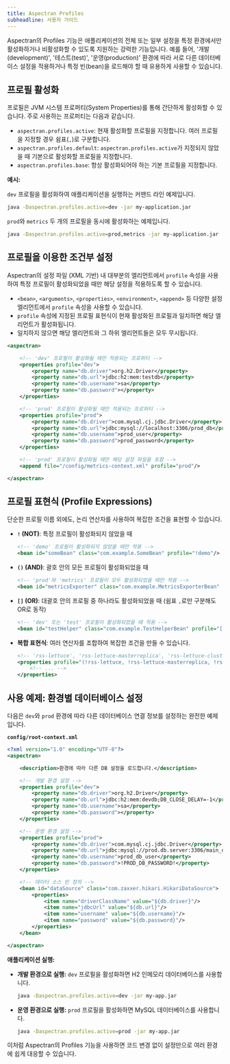 ```yaml
---
title: Aspectran Profiles
subheadline: 사용자 가이드
---
```


Aspectran의 Profiles 기능은 애플리케이션의 전체 또는 일부 설정을 특정 환경에서만 활성화하거나 비활성화할 수 있도록 지원하는 강력한 기능입니다. 예를 들어, '개발(development)', '테스트(test)', '운영(production)' 환경에 따라 서로 다른 데이터베이스 설정을 적용하거나 특정 빈(bean)을 로드해야 할 때 유용하게 사용할 수 있습니다.

## 프로필 활성화

프로필은 JVM 시스템 프로퍼티(System Properties)를 통해 간단하게 활성화할 수 있습니다. 주로 사용하는 프로퍼티는 다음과 같습니다.

- `aspectran.profiles.active`: 현재 활성화할 프로필을 지정합니다. 여러 프로필을 지정할 경우 쉼표(`,`)로 구분합니다.
- `aspectran.profiles.default`: `aspectran.profiles.active`가 지정되지 않았을 때 기본으로 활성화할 프로필을 지정합니다.
- `aspectran.profiles.base`: 항상 활성화되어야 하는 기본 프로필을 지정합니다.

**예시:**

`dev` 프로필을 활성화하여 애플리케이션을 실행하는 커맨드 라인 예제입니다.

```bash
java -Daspectran.profiles.active=dev -jar my-application.jar
```

`prod`와 `metrics` 두 개의 프로필을 동시에 활성화하는 예제입니다.

```bash
java -Daspectran.profiles.active=prod,metrics -jar my-application.jar
```

## 프로필을 이용한 조건부 설정

Aspectran의 설정 파일 (XML 기반) 내 대부분의 엘리먼트에서 `profile` 속성을 사용하여 특정 프로필이 활성화되었을 때만 해당 설정을 적용하도록 할 수 있습니다.

- `<bean>`, `<arguments>`, `<properties>`, `<environment>`, `<append>` 등 다양한 설정 엘리먼트에서 `profile` 속성을 사용할 수 있습니다.
- `profile` 속성에 지정된 프로필 표현식이 현재 활성화된 프로필과 일치하면 해당 엘리먼트가 활성화됩니다.
- 일치하지 않으면 해당 엘리먼트와 그 하위 엘리먼트들은 모두 무시됩니다.

```xml
<aspectran>

    <!-- 'dev' 프로필이 활성화될 때만 적용되는 프로퍼티 -->
    <properties profile="dev">
        <property name="db.driver">org.h2.Driver</property>
        <property name="db.url">jdbc:h2:mem:testdb</property>
        <property name="db.username">sa</property>
        <property name="db.password"></property>
    </properties>

    <!-- 'prod' 프로필이 활성화될 때만 적용되는 프로퍼티 -->
    <properties profile="prod">
        <property name="db.driver">com.mysql.cj.jdbc.Driver</property>
        <property name="db.url">jdbc:mysql://localhost:3306/prod_db</property>
        <property name="db.username">prod_user</property>
        <property name="db.password">prod_password</property>
    </properties>

    <!-- 'prod' 프로필이 활성화될 때만 해당 설정 파일을 포함 -->
    <append file="/config/metrics-context.xml" profile="prod"/>

</aspectran>
```

## 프로필 표현식 (Profile Expressions)

단순한 프로필 이름 외에도, 논리 연산자를 사용하여 복잡한 조건을 표현할 수 있습니다.

- **`!` (NOT)**: 특정 프로필이 활성화되지 않았을 때
  ```xml
  <!-- 'demo' 프로필이 활성화되지 않았을 때만 적용 -->
  <bean id="someBean" class="com.example.SomeBean" profile="!demo"/>
  ```

- **`()` (AND)**: 괄호 안의 모든 프로필이 활성화되었을 때
  ```xml
  <!-- 'prod'와 'metrics' 프로필이 모두 활성화되었을 때만 적용 -->
  <bean id="metricsExporter" class="com.example.MetricsExporterBean" profile="(prod, metrics)"/>
  ```

- **`[]` (OR)**: 대괄호 안의 프로필 중 하나라도 활성화되었을 때 (쉼표 `,`로만 구분해도 OR로 동작)
  ```xml
  <!-- 'dev' 또는 'test' 프로필이 활성화되었을 때 적용 -->
  <bean id="testHelper" class="com.example.TestHelperBean" profile="[dev, test]"/>
  ```

- **복합 표현식**: 여러 연산자를 조합하여 복잡한 조건을 만들 수 있습니다.
  ```xml
  <!-- 'rss-lettuce', 'rss-lettuce-masterreplica', 'rss-lettuce-cluster' 프로필이 모두 활성화되지 않았을 때 적용 -->
  <properties profile="(!rss-lettuce, !rss-lettuce-masterreplica, !rss-lettuce-cluster)">
      <!-- ... -->
  </properties>
  ```

## 사용 예제: 환경별 데이터베이스 설정

다음은 `dev`와 `prod` 환경에 따라 다른 데이터베이스 연결 정보를 설정하는 완전한 예제입니다.

**`config/root-context.xml`**
```xml
<?xml version="1.0" encoding="UTF-8"?>
<aspectran>

    <description>환경에 따라 다른 DB 설정을 로드합니다.</description>

    <!-- 개발 환경 설정 -->
    <properties profile="dev">
        <property name="db.driver">org.h2.Driver</property>
        <property name="db.url">jdbc:h2:mem:devdb;DB_CLOSE_DELAY=-1</property>
        <property name="db.username">sa</property>
        <property name="db.password"></property>
    </properties>

    <!-- 운영 환경 설정 -->
    <properties profile="prod">
        <property name="db.driver">com.mysql.cj.jdbc.Driver</property>
        <property name="db.url">jdbc:mysql://prod.db.server:3306/main_db</property>
        <property name="db.username">prod_db_user</property>
        <property name="db.password">!PROD_DB_PASSWORD!</property>
    </properties>

    <!-- 데이터 소스 빈 정의 -->
    <bean id="dataSource" class="com.zaxxer.hikari.HikariDataSource">
        <properties>
            <item name="driverClassName" value="${db.driver}"/>
            <item name="jdbcUrl" value="${db.url}"/>
            <item name="username" value="${db.username}"/>
            <item name="password" value="${db.password}"/>
        </properties>
    </bean>

</aspectran>
```

**애플리케이션 실행:**

- **개발 환경으로 실행:** `dev` 프로필을 활성화하면 H2 인메모리 데이터베이스를 사용합니다.
  ```bash
  java -Daspectran.profiles.active=dev -jar my-app.jar
  ```

- **운영 환경으로 실행:** `prod` 프로필을 활성화하면 MySQL 데이터베이스를 사용합니다.
  ```bash
  java -Daspectran.profiles.active=prod -jar my-app.jar
  ```

이처럼 Aspectran의 Profiles 기능을 사용하면 코드 변경 없이 설정만으로 여러 환경에 쉽게 대응할 수 있습니다.
